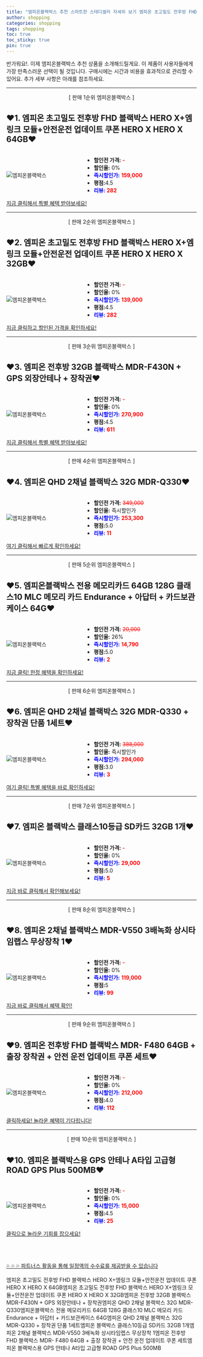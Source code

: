 ```yaml
---
title: "엠피온블랙박스 추천 스마트한 스테디셀러 자세히 보기 엠피온 초고밀도 전후방 FHD 블랙박스"
author: shopping
categories: shopping
tags: shopping
toc: true
toc_sticky: true
pin: true
---
```

반가워요!. 이제 엠피온블랙박스 추천 상품을 소개해드릴게요. 이 제품이 사용자들에게 가장 만족스러운 선택이 될 것입니다. 구매시에는 시간과 비용을 효과적으로 관리할 수 있어요. 추가 세부 사항은 아래를 참조하세요.

---
<p class="toplist" style="margin: 0 auto; display: block; width: fit-content;">[ 판매 1순위 엠피온블랙박스 ]</p>

<h2><strong>❤️1. 엠피온 초고밀도 전후방 FHD 블랙박스 HERO X+엠링크 모듈+안전운전 업데이트 쿠폰 HERO X HERO X 64GB❤️</strong></h2>

<div style="display: flex; align-items: center;">
    <div style="flex: 0.4;">
        <img src="https://thumbnail7.coupangcdn.com/thumbnails/remote/230x230ex/image/rs_quotation_api/yvov0wfa/3594eb99a8a84d42b34a6ece31cd68de.jpg" alt="엠피온블랙박스" style="max-width: 100%;">
    </div>
    <div style="flex: 0.6; margin-left: 10px;">
        <ul>
            <li><strong>할인전 가격:</strong> <del style="color: red;">-</del></li>
            <li><strong>할인율:</strong> 0%</li>
            <li><span style='color:blue'><strong>즉시할인가:</strong></span> <span style='color:red'><strong>159,000</strong></span></li>
            <li><strong>평점:</strong>4.5</li>
            <li><span style='color:blue'><strong>리뷰:</strong></span> <span style='color:red'><strong>282</strong></span></li>
        </ul>
    </div>
</div>
<div class="center">
    <a href="https://William4Davisa.github.io?lptag=AF9450613&subid=githubio&pageKey=6119906886&traceid=V0-153&itemId=11593543200&vendorItemId=78868361791" class="myButton">
        지금 클릭해서 특별 혜택 받아보세요!
    </a>
</div>


---
<p class="toplist" style="margin: 0 auto; display: block; width: fit-content;">[ 판매 2순위 엠피온블랙박스 ]</p>

<h2><strong>❤️2. 엠피온 초고밀도 전후방 FHD 블랙박스 HERO X+엠링크 모듈+안전운전 업데이트 쿠폰 HERO X HERO X 32GB❤️</strong></h2>

<div style="display: flex; align-items: center;">
    <div style="flex: 0.4;">
        <img src="https://thumbnail7.coupangcdn.com/thumbnails/remote/230x230ex/image/rs_quotation_api/yvov0wfa/3594eb99a8a84d42b34a6ece31cd68de.jpg" alt="엠피온블랙박스" style="max-width: 100%;">
    </div>
    <div style="flex: 0.6; margin-left: 10px;">
        <ul>
            <li><strong>할인전 가격:</strong> <del style="color: red;">-</del></li>
            <li><strong>할인율:</strong> 0%</li>
            <li><span style='color:blue'><strong>즉시할인가:</strong></span> <span style='color:red'><strong>139,000</strong></span></li>
            <li><strong>평점:</strong>4.5</li>
            <li><span style='color:blue'><strong>리뷰:</strong></span> <span style='color:red'><strong>282</strong></span></li>
        </ul>
    </div>
</div>
<div class="center">
    <a href="https://William4Davisa.github.io?lptag=AF9450613&subid=githubio&pageKey=6119906886&traceid=V0-153&itemId=11593543529&vendorItemId=78868362139" class="myButton">
        지금 클릭하고 할인된 가격을 확인하세요!
    </a>
</div>


---
<p class="toplist" style="margin: 0 auto; display: block; width: fit-content;">[ 판매 3순위 엠피온블랙박스 ]</p>

<h2><strong>❤️3. 엠피온 전후방 32GB 블랙박스 MDR-F430N + GPS 외장안테나 + 장착권❤️</strong></h2>

<div style="display: flex; align-items: center;">
    <div style="flex: 0.4;">
        <img src="https://thumbnail8.coupangcdn.com/thumbnails/remote/230x230ex/image/retail/images/2026551268560-88fc046c-42e4-4e0a-80dc-46313baecfb1.jpg" alt="엠피온블랙박스" style="max-width: 100%;">
    </div>
    <div style="flex: 0.6; margin-left: 10px;">
        <ul>
            <li><strong>할인전 가격:</strong> <del style="color: red;">-</del></li>
            <li><strong>할인율:</strong> 0%</li>
            <li><span style='color:blue'><strong>즉시할인가:</strong></span> <span style='color:red'><strong>270,900</strong></span></li>
            <li><strong>평점:</strong>4.5</li>
            <li><span style='color:blue'><strong>리뷰:</strong></span> <span style='color:red'><strong>611</strong></span></li>
        </ul>
    </div>
</div>
<div class="center">
    <a href="https://William4Davisa.github.io?lptag=AF9450613&subid=githubio&pageKey=54719848&traceid=V0-153&itemId=190822649&vendorItemId=3452555661" class="myButton">
        지금 클릭해서 특별 혜택 받아보세요!
    </a>
</div>


---
<p class="toplist" style="margin: 0 auto; display: block; width: fit-content;">[ 판매 4순위 엠피온블랙박스 ]</p>

<h2><strong>❤️4. 엠피온 QHD 2채널 블랙박스 32G MDR-Q330❤️</strong></h2>

<div style="display: flex; align-items: center;">
    <div style="flex: 0.4;">
        <img src="https://thumbnail6.coupangcdn.com/thumbnails/remote/230x230ex/image/retail/images/13623686447052786-6c48be50-c272-4d0f-8995-c47d93cf3508.jpg" alt="엠피온블랙박스" style="max-width: 100%;">
    </div>
    <div style="flex: 0.6; margin-left: 10px;">
        <ul>
            <li><strong>할인전 가격:</strong> <del style="color: red;">349,000</del></li>
            <li><strong>할인율:</strong> 즉시할인가</li>
            <li><span style='color:blue'><strong>즉시할인가:</strong></span> <span style='color:red'><strong>253,300</strong></span></li>
            <li><strong>평점:</strong>5.0</li>
            <li><span style='color:blue'><strong>리뷰:</strong></span> <span style='color:red'><strong>11</strong></span></li>
        </ul>
    </div>
</div>
<div class="center">
    <a href="https://William4Davisa.github.io?lptag=AF9450613&subid=githubio&pageKey=46434161&traceid=V0-153&itemId=164873726&vendorItemId=3390113540" class="myButton">
        여기 클릭해서 빠르게 확인하세요!
    </a>
</div>


---
<p class="toplist" style="margin: 0 auto; display: block; width: fit-content;">[ 판매 5순위 엠피온블랙박스 ]</p>

<h2><strong>❤️5. 엠피온블랙박스 전용 메모리카드 64GB 128G 클래스10 MLC 메모리 카드 Endurance + 아답터 + 카드보관케이스 64G❤️</strong></h2>

<div style="display: flex; align-items: center;">
    <div style="flex: 0.4;">
        <img src="https://thumbnail7.coupangcdn.com/thumbnails/remote/230x230ex/image/vendor_inventory/0ec0/7b298a39911c70d8b48613f9c8f860d8fdf17fe19215e372411b58cf13fd.jpg" alt="엠피온블랙박스" style="max-width: 100%;">
    </div>
    <div style="flex: 0.6; margin-left: 10px;">
        <ul>
            <li><strong>할인전 가격:</strong> <del style="color: red;">20,000</del></li>
            <li><strong>할인율:</strong> 26%</li>
            <li><span style='color:blue'><strong>즉시할인가:</strong></span> <span style='color:red'><strong>14,790</strong></span></li>
            <li><strong>평점:</strong>5.0</li>
            <li><span style='color:blue'><strong>리뷰:</strong></span> <span style='color:red'><strong>2</strong></span></li>
        </ul>
    </div>
</div>
<div class="center">
    <a href="https://William4Davisa.github.io?lptag=AF9450613&subid=githubio&pageKey=7662107601&traceid=V0-153&itemId=20416069081&vendorItemId=87563756206" class="myButton">
        지금 클릭! 한정 혜택을 확인하세요!
    </a>
</div>


---
<p class="toplist" style="margin: 0 auto; display: block; width: fit-content;">[ 판매 6순위 엠피온블랙박스 ]</p>

<h2><strong>❤️6. 엠피온 QHD 2채널 블랙박스 32G MDR-Q330 + 장착권 단품 1세트❤️</strong></h2>

<div style="display: flex; align-items: center;">
    <div style="flex: 0.4;">
        <img src="https://thumbnail8.coupangcdn.com/thumbnails/remote/230x230ex/image/retail/images/15601654695141918-a3095b75-e172-4b07-b437-2e113a94f1b1.jpg" alt="엠피온블랙박스" style="max-width: 100%;">
    </div>
    <div style="flex: 0.6; margin-left: 10px;">
        <ul>
            <li><strong>할인전 가격:</strong> <del style="color: red;">388,000</del></li>
            <li><strong>할인율:</strong> 즉시할인가</li>
            <li><span style='color:blue'><strong>즉시할인가:</strong></span> <span style='color:red'><strong>294,060</strong></span></li>
            <li><strong>평점:</strong>3.0</li>
            <li><span style='color:blue'><strong>리뷰:</strong></span> <span style='color:red'><strong>3</strong></span></li>
        </ul>
    </div>
</div>
<div class="center">
    <a href="https://William4Davisa.github.io?lptag=AF9450613&subid=githubio&pageKey=46692365&traceid=V0-153&itemId=165560344&vendorItemId=3391605425" class="myButton">
        여기 클릭! 특별 혜택을 바로 확인하세요!
    </a>
</div>


---
<p class="toplist" style="margin: 0 auto; display: block; width: fit-content;">[ 판매 7순위 엠피온블랙박스 ]</p>

<h2><strong>❤️7. 엠피온 블랙박스 클래스10등급 SD카드 32GB 1개❤️</strong></h2>

<div style="display: flex; align-items: center;">
    <div style="flex: 0.4;">
        <img src="https://thumbnail8.coupangcdn.com/thumbnails/remote/230x230ex/image/vendor_inventory/e82c/1d572610293a467134db2258c8e3ac319b076ac555274f7bb1c7a16d437f.jpeg" alt="엠피온블랙박스" style="max-width: 100%;">
    </div>
    <div style="flex: 0.6; margin-left: 10px;">
        <ul>
            <li><strong>할인전 가격:</strong> <del style="color: red;">-</del></li>
            <li><strong>할인율:</strong> 0%</li>
            <li><span style='color:blue'><strong>즉시할인가:</strong></span> <span style='color:red'><strong>29,000</strong></span></li>
            <li><strong>평점:</strong>5.0</li>
            <li><span style='color:blue'><strong>리뷰:</strong></span> <span style='color:red'><strong>5</strong></span></li>
        </ul>
    </div>
</div>
<div class="center">
    <a href="https://William4Davisa.github.io?lptag=AF9450613&subid=githubio&pageKey=7181035403&traceid=V0-153&itemId=18111256804&vendorItemId=85262879635" class="myButton">
        지금 바로 클릭해서 확인해보세요!
    </a>
</div>


---
<p class="toplist" style="margin: 0 auto; display: block; width: fit-content;">[ 판매 8순위 엠피온블랙박스 ]</p>

<h2><strong>❤️8. 엠피온 2채널 블랙박스 MDR-V550 3배녹화 상시타임랩스 무상장착 1❤️</strong></h2>

<div style="display: flex; align-items: center;">
    <div style="flex: 0.4;">
        <img src="https://thumbnail8.coupangcdn.com/thumbnails/remote/230x230ex/image/vendor_inventory/85b1/feb2912a4227ef6173d36d18327a2fb094840fb495f76d4ffbad5af0716f.jpg" alt="엠피온블랙박스" style="max-width: 100%;">
    </div>
    <div style="flex: 0.6; margin-left: 10px;">
        <ul>
            <li><strong>할인전 가격:</strong> <del style="color: red;">-</del></li>
            <li><strong>할인율:</strong> 0%</li>
            <li><span style='color:blue'><strong>즉시할인가:</strong></span> <span style='color:red'><strong>119,000</strong></span></li>
            <li><strong>평점:</strong>5</li>
            <li><span style='color:blue'><strong>리뷰:</strong></span> <span style='color:red'><strong>99</strong></span></li>
        </ul>
    </div>
</div>
<div class="center">
    <a href="https://William4Davisa.github.io?lptag=AF9450613&subid=githubio&pageKey=8220340033&traceid=V0-153&itemId=23625266876&vendorItemId=90650795207" class="myButton">
        지금 바로 클릭해서 혜택 확인!
    </a>
</div>


---
<p class="toplist" style="margin: 0 auto; display: block; width: fit-content;">[ 판매 9순위 엠피온블랙박스 ]</p>

<h2><strong>❤️9. 엠피온 전후방 FHD 블랙박스 MDR- F480 64GB + 출장 장착권 + 안전 운전 업데이트 쿠폰 세트❤️</strong></h2>

<div style="display: flex; align-items: center;">
    <div style="flex: 0.4;">
        <img src="https://thumbnail9.coupangcdn.com/thumbnails/remote/230x230ex/image/vendor_inventory/fd28/6c9a528459937ee81163fdddb1b00e0d4bbdd8138761ed9758181cfcfeeb.jpg" alt="엠피온블랙박스" style="max-width: 100%;">
    </div>
    <div style="flex: 0.6; margin-left: 10px;">
        <ul>
            <li><strong>할인전 가격:</strong> <del style="color: red;">-</del></li>
            <li><strong>할인율:</strong> 0%</li>
            <li><span style='color:blue'><strong>즉시할인가:</strong></span> <span style='color:red'><strong>212,000</strong></span></li>
            <li><strong>평점:</strong>4.0</li>
            <li><span style='color:blue'><strong>리뷰:</strong></span> <span style='color:red'><strong>112</strong></span></li>
        </ul>
    </div>
</div>
<div class="center">
    <a href="https://William4Davisa.github.io?lptag=AF9450613&subid=githubio&pageKey=2044786004&traceid=V0-153&itemId=3476369504&vendorItemId=88065567957" class="myButton">
        클릭하세요! 놀라운 혜택이 기다립니다!
    </a>
</div>


---
<p class="toplist" style="margin: 0 auto; display: block; width: fit-content;">[ 판매 10순위 엠피온블랙박스 ]</p>

<h2><strong>❤️10. 엠피온 블랙박스용 GPS 안테나 A타입 고급형 ROAD GPS Plus 500MB❤️</strong></h2>

<div style="display: flex; align-items: center;">
    <div style="flex: 0.4;">
        <img src="https://thumbnail8.coupangcdn.com/thumbnails/remote/230x230ex/image/retail/images/2023/03/15/9/1/f8db5f55-4e2c-478c-9595-709dce9231a6.jpg" alt="엠피온블랙박스" style="max-width: 100%;">
    </div>
    <div style="flex: 0.6; margin-left: 10px;">
        <ul>
            <li><strong>할인전 가격:</strong> <del style="color: red;">-</del></li>
            <li><strong>할인율:</strong> 0%</li>
            <li><span style='color:blue'><strong>즉시할인가:</strong></span> <span style='color:red'><strong>15,000</strong></span></li>
            <li><strong>평점:</strong>4.5</li>
            <li><span style='color:blue'><strong>리뷰:</strong></span> <span style='color:red'><strong>25</strong></span></li>
        </ul>
    </div>
</div>
<div class="center">
    <a href="https://William4Davisa.github.io?lptag=AF9450613&subid=githubio&pageKey=7158222083&traceid=V0-153&itemId=18010080031&vendorItemId=85338152360" class="myButton">
        클릭으로 놀라운 기회를 잡으세요!
    </a>
</div>

<br><br><br>[💦 💦 💦 파트너스 활동을 통해 일정액의 수수료를 제공받을 수 있습니다](https://link.coupang.com/a/bcpT2c)<br><br>엠피온 초고밀도 전후방 FHD 블랙박스 HERO X+엠링크 모듈+안전운전 업데이트 쿠폰 HERO X HERO X 64GB엠피온 초고밀도 전후방 FHD 블랙박스 HERO X+엠링크 모듈+안전운전 업데이트 쿠폰 HERO X HERO X 32GB엠피온 전후방 32GB 블랙박스 MDR-F430N + GPS 외장안테나 + 장착권엠피온 QHD 2채널 블랙박스 32G MDR-Q330엠피온블랙박스 전용 메모리카드 64GB 128G 클래스10 MLC 메모리 카드 Endurance + 아답터 + 카드보관케이스 64G엠피온 QHD 2채널 블랙박스 32G MDR-Q330 + 장착권 단품 1세트엠피온 블랙박스 클래스10등급 SD카드 32GB 1개엠피온 2채널 블랙박스 MDR-V550 3배녹화 상시타임랩스 무상장착 1엠피온 전후방 FHD 블랙박스 MDR- F480 64GB + 출장 장착권 + 안전 운전 업데이트 쿠폰 세트엠피온 블랙박스용 GPS 안테나 A타입 고급형 ROAD GPS Plus 500MB